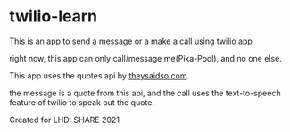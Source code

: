# twilio-learn
This is an app to send a message or a make a call using twilio app

right now, this app can only call/message me(Pika-Pool), and no one else.

This app uses the quotes api by [theysaidso.com](https://theysaidso.com.com). 

the message is a quote from this api, and the call uses the text-to-speech feature of twilio to speak out the quote.

Created for LHD: SHARE 2021
